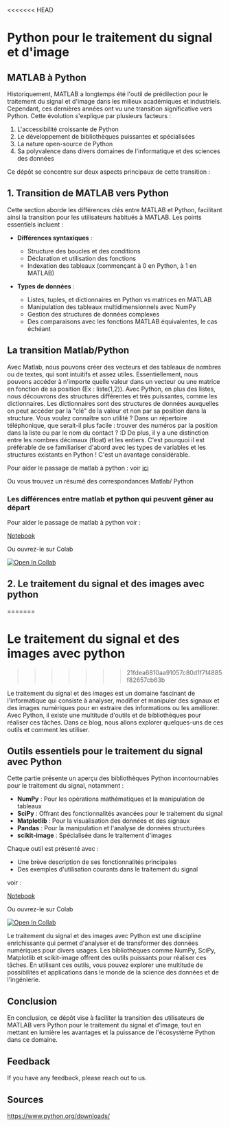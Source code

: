 <<<<<<< HEAD
# Python pour le traitement du signal et d'image
## MATLAB à Python

Historiquement, MATLAB a longtemps été l'outil de prédilection pour le traitement du signal et d'image dans les milieux académiques et industriels. Cependant, ces dernières années ont vu une transition significative vers Python. Cette évolution s'explique par plusieurs facteurs :

1. L'accessibilité croissante de Python
2. Le développement de bibliothèques puissantes et spécialisées
3. La nature open-source de Python
4. Sa polyvalence dans divers domaines de l'informatique et des sciences des données

Ce dépôt se concentre sur deux aspects principaux de cette transition :

## 1. Transition de MATLAB vers Python

Cette section aborde les différences clés entre MATLAB et Python, facilitant ainsi la transition pour les utilisateurs habitués à MATLAB. Les points essentiels incluent :

- **Différences syntaxiques** : 
  - Structure des boucles et des conditions
  - Déclaration et utilisation des fonctions
  - Indexation des tableaux (commençant à 0 en Python, à 1 en MATLAB)

- **Types de données** :
  - Listes, tuples, et dictionnaires en Python vs matrices en MATLAB
  - Manipulation des tableaux multidimensionnels avec NumPy
  - Gestion des structures de données complexes
  - Des comparaisons avec les fonctions MATLAB équivalentes, le cas échéant


## La transition Matlab/Python

Avec Matlab, nous pouvons créer des vecteurs et des tableaux de nombres ou de textes, qui sont intuitifs et assez utiles. Essentiellement, nous pouvons accéder à n'importe quelle valeur dans un vecteur ou une matrice en fonction de sa position (Ex : liste(1,2)). Avec Python, en plus des listes, nous découvrons des structures différentes et très puissantes, comme les dictionnaires. Les dictionnaires sont des structures de données auxquelles on peut accéder par la "clé" de la valeur et non par sa position dans la structure. Vous voulez connaître son utilité ? Dans un répertoire téléphonique, que serait-il plus facile : trouver des numéros par la position dans la liste ou par le nom du contact ? :D De plus, il y a une distinction entre les nombres décimaux (float) et les entiers. C'est pourquoi il est préférable de se familiariser d'abord avec les types de variables et les structures existants en Python ! C'est un avantage considérable.

Pour aider le passage de matlab à python  : voir [ici](https://numpy.org/doc/stable/user/numpy-for-matlab-users.html#general-purpose-equivalents)

Ou vous trouvez un résumé des correspondances  Matlab/ Python

### Les différences entre matlab et python qui peuvent gêner au départ 
Pour aider le passage de matlab à python voir :

[Notebook](https://github.com/Mohamed-sra/Python-pour-le-TS-et-le-TI/blob/main/SI_processing_with%20python/Matlab%20to%20Python.ipynb)

Ou ouvrez-le sur Colab

[![Open In Collab](https://colab.research.google.com/assets/colab-badge.svg)](https://colab.research.google.com/github/Mohamed-sra/Python-pour-le-TS-et-le-TI/blob/main/SI_processing_with%20python/Matlab%20to%20Python.ipynb)

## 2. Le traitement du signal et des images avec python
=======
# Le traitement du signal et des images avec python
>>>>>>> 21fdea6810aa91057c80d1f7f4885f82657cb63b

Le traitement du signal et des images est un domaine fascinant de l'informatique qui consiste à analyser, modifier et manipuler des signaux et des images numériques pour en extraire des informations ou les améliorer. Avec Python, il existe une multitude d'outils et de bibliothèques pour réaliser ces tâches. Dans ce blog, nous allons explorer quelques-uns de ces outils et comment les utiliser.

##  Outils essentiels pour le traitement du signal avec Python

Cette partie présente un aperçu des bibliothèques Python incontournables pour le traitement du signal, notamment :

- **NumPy** : Pour les opérations mathématiques et la manipulation de tableaux
- **SciPy** : Offrant des fonctionnalités avancées pour le traitement du signal
- **Matplotlib** : Pour la visualisation des données et des signaux
- **Pandas** : Pour la manipulation et l'analyse de données structurées
- **scikit-image** : Spécialisée dans le traitement d'images

Chaque outil est présenté avec :
- Une brève description de ses fonctionnalités principales
- Des exemples d'utilisation courants dans le traitement du signal

voir :

[Notebook](https://github.com/Mohamed-sra/Python-pour-le-TS-et-le-TI/blob/main/SI_processing_with%20python/Traitement%20du%20signal%20et%20d'image%20avec%20python.ipynb)

Ou ouvrez-le sur Colab

[![Open In Collab](https://colab.research.google.com/assets/colab-badge.svg)](https://colab.research.google.com/github/Mohamed-sra/Python-pour-le-TS-et-le-TI/blob/main/SI_processing_with%20python/Traitement%20du%20signal%20et%20d'image%20avec%20python.ipynb)


Le traitement du signal et des images avec Python est une discipline enrichissante qui permet d'analyser et de transformer des données numériques pour divers usages. Les bibliothèques comme NumPy, SciPy, Matplotlib et scikit-image offrent des outils puissants pour réaliser ces tâches. En utilisant ces outils, vous pouvez explorer une multitude de possibilités et applications dans le monde de la science des données et de l'ingénierie.

## Conclusion
En conclusion, ce dépôt vise à faciliter la transition des utilisateurs de MATLAB vers Python pour le traitement du signal et d'image, tout en mettant en lumière les avantages et la puissance de l'écosystème Python dans ce domaine.
## Feedback
If you have any feedback, please reach out to us.

## Sources 



https://www.python.org/downloads/
